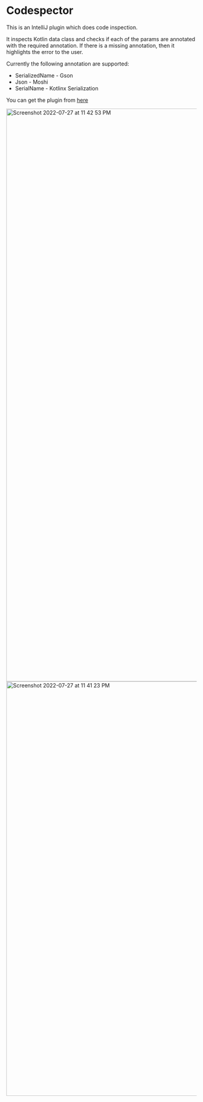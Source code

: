# Codespector

This is an IntelliJ plugin which does code inspection.

It inspects Kotlin data class and checks if each of the params are annotated with the required annotation.
If there is a missing annotation, then it highlights the error to the user.

Currently the following annotation are supported:
* SerializedName - Gson
* Json - Moshi
* SerialName - Kotlinx Serialization

You can get the plugin from [here][marketplace]

[marketplace]:https://plugins.jetbrains.com/plugin/19430-codespector


<img width="1512" alt="Screenshot 2022-07-27 at 11 42 53 PM" src="https://user-images.githubusercontent.com/31680582/181813661-dec86b26-2cf5-43e0-9867-bf83ad3e3e78.png">
<img width="1094" alt="Screenshot 2022-07-27 at 11 41 23 PM" src="https://user-images.githubusercontent.com/31680582/181813737-314c34b6-24d5-40d6-8acb-30d0ec39a58b.png">
